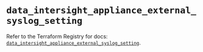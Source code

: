 # `data_intersight_appliance_external_syslog_setting`

Refer to the Terraform Registry for docs: [`data_intersight_appliance_external_syslog_setting`](https://registry.terraform.io/providers/ciscodevnet/intersight/1.0.71/docs/data-sources/appliance_external_syslog_setting).
